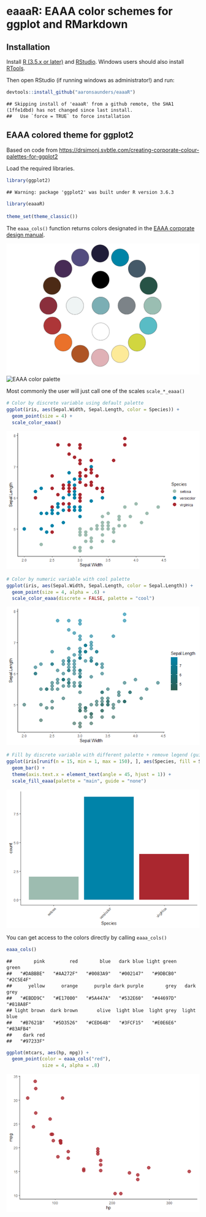 
# eaaaR: EAAA color schemes for ggplot and RMarkdown

## Installation

Install [R (3.5.x or later)](https://mirrors.dotsrc.org/cran/) and
[RStudio](https://www.rstudio.com/products/rstudio/download/#download).
Windows users should also install
[RTools](https://mirrors.dotsrc.org/cran/bin/windows/Rtools/).

Then open RStudio (if running windows as administrator\!) and run:

``` r
devtools::install_github("aaronsaunders/eaaaR")
```

    ## Skipping install of 'eaaaR' from a github remote, the SHA1 (1ffe1dbd) has not changed since last install.
    ##   Use `force = TRUE` to force installation

## EAAA colored theme for ggplot2

Based on code from
<https://drsimonj.svbtle.com/creating-corporate-colour-palettes-for-ggplot2>

Load the required libraries.

``` r
library(ggplot2)
```

    ## Warning: package 'ggplot2' was built under R version 3.6.3

``` r
library(eaaaR)

theme_set(theme_classic())
```

The `eaaa_cols()` function returns colors designated in the [EAAA
corporate design
manual](https://update.eaaa.dk/afdeling/kommunikation/brevskabeloner-og-logo/Sider/design.aspx).

![EAAA color wheel](img/EAAA-color-wheel.png) ![EAAA color
palette](img/EAAA-color-palette.png)

Most commonly the user will just call one of the scales `scale_*_eaaa()`

``` r
# Color by discrete variable using default palette
ggplot(iris, aes(Sepal.Width, Sepal.Length, color = Species)) +
  geom_point(size = 4) +
  scale_color_eaaa()
```

![](README_files/figure-gfm/unnamed-chunk-3-1.png)<!-- -->

``` r
# Color by numeric variable with cool palette
ggplot(iris, aes(Sepal.Width, Sepal.Length, color = Sepal.Length)) +
  geom_point(size = 4, alpha = .6) +
  scale_color_eaaa(discrete = FALSE, palette = "cool")
```

![](README_files/figure-gfm/unnamed-chunk-4-1.png)<!-- -->

``` r
# Fill by discrete variable with different palette + remove legend (guide)
ggplot(iris[runif(n = 15, min = 1, max = 150), ], aes(Species, fill = Species)) +
  geom_bar() +
  theme(axis.text.x = element_text(angle = 45, hjust = 1)) +
  scale_fill_eaaa(palette = "main", guide = "none")
```

![](README_files/figure-gfm/unnamed-chunk-5-1.png)<!-- -->

You can get access to the colors directly by calling `eaaa_cols()`

``` r
eaaa_cols()
```

    ##        pink         red        blue   dark blue light green       green 
    ##   "#DABBBE"   "#AA272F"   "#0083A9"   "#002147"   "#9DBCB0"   "#2C5E4F" 
    ##      yellow      orange      purple dark purple        grey   dark grey 
    ##   "#EBDD9C"   "#E17000"   "#5A447A"   "#532E60"   "#44697D"   "#818A8F" 
    ## light brown  dark brown       olive  light blue  light grey  light blue 
    ##   "#B7621B"   "#5D3526"   "#CED64B"   "#3FCF15"   "#E0E6E6"   "#83AFB4" 
    ##    dark red 
    ##   "#97233F"

``` r
ggplot(mtcars, aes(hp, mpg)) +
  geom_point(color = eaaa_cols("red"),
             size = 4, alpha = .8)
```

![](README_files/figure-gfm/unnamed-chunk-7-1.png)<!-- -->
